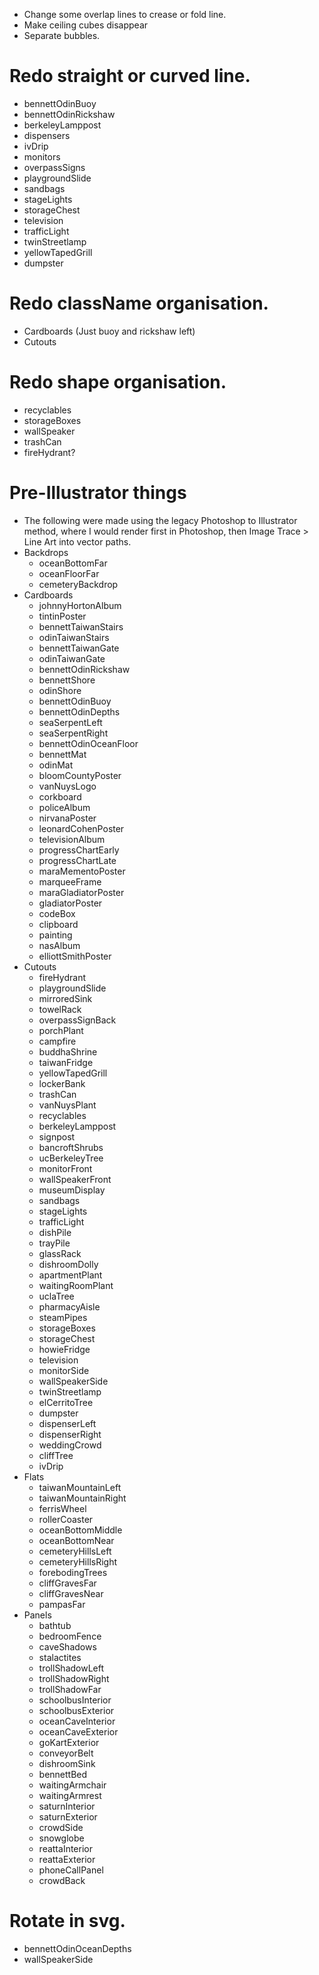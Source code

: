 * Change some overlap lines to crease or fold line.
* Make ceiling cubes disappear
* Separate bubbles.

# Redo straight or curved line.
* bennettOdinBuoy
* bennettOdinRickshaw
* berkeleyLamppost
* dispensers
* ivDrip
* monitors
* overpassSigns
* playgroundSlide
* sandbags
* stageLights
* storageChest
* television
* trafficLight
* twinStreetlamp
* yellowTapedGrill
* dumpster

# Redo className organisation.
* Cardboards (Just buoy and rickshaw left)
* Cutouts

# Redo shape organisation.
* recyclables
* storageBoxes
* wallSpeaker
* trashCan
* fireHydrant?

# Pre-Illustrator things
* The following were made using the legacy Photoshop to Illustrator method, where I would render first in Photoshop, then Image Trace > Line Art into vector paths.
* Backdrops
    * oceanBottomFar
    * oceanFloorFar
    * cemeteryBackdrop
* Cardboards
    * johnnyHortonAlbum
    * tintinPoster
    * bennettTaiwanStairs
    * odinTaiwanStairs
    * bennettTaiwanGate
    * odinTaiwanGate
    * bennettOdinRickshaw
    * bennettShore
    * odinShore
    * bennettOdinBuoy
    * bennettOdinDepths
    * seaSerpentLeft
    * seaSerpentRight
    * bennettOdinOceanFloor
    * bennettMat
    * odinMat
    * bloomCountyPoster
    * vanNuysLogo
    * corkboard
    * policeAlbum
    * nirvanaPoster
    * leonardCohenPoster
    * televisionAlbum
    * progressChartEarly
    * progressChartLate
    * maraMementoPoster
    * marqueeFrame
    * maraGladiatorPoster
    * gladiatorPoster
    * codeBox
    * clipboard
    * painting
    * nasAlbum
    * elliottSmithPoster
* Cutouts
    * fireHydrant
    * playgroundSlide
    * mirroredSink
    * towelRack
    * overpassSignBack
    * porchPlant
    * campfire
    * buddhaShrine
    * taiwanFridge
    * yellowTapedGrill
    * lockerBank
    * trashCan
    * vanNuysPlant
    * recyclables
    * berkeleyLamppost
    * signpost
    * bancroftShrubs
    * ucBerkeleyTree
    * monitorFront
    * wallSpeakerFront
    * museumDisplay
    * sandbags
    * stageLights
    * trafficLight
    * dishPile
    * trayPile
    * glassRack
    * dishroomDolly
    * apartmentPlant
    * waitingRoomPlant
    * uclaTree
    * pharmacyAisle
    * steamPipes
    * storageBoxes
    * storageChest
    * howieFridge
    * television
    * monitorSide
    * wallSpeakerSide
    * twinStreetlamp
    * elCerritoTree
    * dumpster
    * dispenserLeft
    * dispenserRight
    * weddingCrowd
    * cliffTree
    * ivDrip
* Flats
    * taiwanMountainLeft
    * taiwanMountainRight
    * ferrisWheel
    * rollerCoaster
    * oceanBottomMiddle
    * oceanBottomNear
    * cemeteryHillsLeft
    * cemeteryHillsRight
    * forebodingTrees
    * cliffGravesFar
    * cliffGravesNear
    * pampasFar
* Panels
    * bathtub
    * bedroomFence
    * caveShadows
    * stalactites
    * trollShadowLeft
    * trollShadowRight
    * trollShadowFar
    * schoolbusInterior
    * schoolbusExterior
    * oceanCaveInterior
    * oceanCaveExterior
    * goKartExterior
    * conveyorBelt
    * dishroomSink
    * bennettBed
    * waitingArmchair
    * waitingArmrest
    * saturnInterior
    * saturnExterior
    * crowdSide
    * snowglobe
    * reattaInterior
    * reattaExterior
    * phoneCallPanel
    * crowdBack

# Rotate in svg.
* bennettOdinOceanDepths
* wallSpeakerSide
